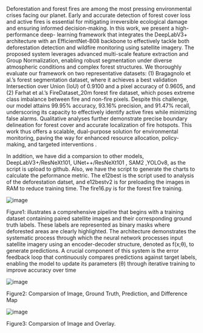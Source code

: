 Deforestation and forest fires are among the most pressing environmental crises facing our planet. Early and accurate detection of forest cover loss and active fires is essential for mitigating irreversible ecological damage and ensuring informed decision-making. In this work, we present a high-performance deep- learning framework that integrates the DeepLabV3+ architecture with an EfficientNet-B08 backbone to effectively tackle both deforestation detection and wildfire monitoring using satellite imagery. The proposed system leverages advanced multi-scale feature extraction and Group Normalization, enabling robust segmentation under diverse atmospheric conditions and complex forest structures. We thoroughly evaluate our framework on two representative datasets: (1) Bragagnolo et al.’s forest segmentation dataset, where it achieves a best validation Intersection over Union (IoU) of 0.9100 and a pixel accuracy of 0.9605, and (2) Farhat et al.’s FireDataset_20m forest fire dataset, which poses extreme class imbalance between fire and non-fire pixels. Despite this challenge, our model attains 99.95% accuracy, 93.16% precision, and 91.47% recall, underscoring its capacity to effectively identify active fires while minimizing false alarms. Qualitative analyses further demonstrate precise boundary delineation for forest cover and accurate localization of fire hotspots. This work thus offers a scalable, dual-purpose solution for environmental monitoring, paving the way for enhanced resource allocation, policy-making, and targeted interventions . 


In addition, we have did a comparsion to other models, DeepLabV3+/ResNeXt101, UNet++/ResNeXt101 , SAM2 ,YOLOv8, as the script is upload to github. Also, we have the script to generate the charts to calculate the peformance metric.
The e12best is the script used to analysis of the deforestation datset, and e12bestv2 is for preloading the images in RAM to reduce training time.
The fire16.py is for the forest fire training.

![image](https://github.com/user-attachments/assets/312999d1-7dee-46e8-8b51-6043e400dab8)

 Figure1: illustrates a comprehensive pipeline that begins with a training dataset containing paired satellite images and their corresponding ground truth labels. These labels are represented as binary masks where deforested areas are clearly highlighted. The architecture demonstrates the systematic process through which the neural network processes input satellite imagery using an encoder-decoder structure, denoted as f(x;θ), to generate predictions. A crucial component of this system is the error feedback loop that continuously compares predictions against target labels, enabling the model to update its parameters (θ) through iterative training to improve accuracy over time


![image](https://github.com/user-attachments/assets/a0bf72bf-c740-41d3-8efa-036de36a13ee)

Figure2: Comparsion of Image, Ground Truth, Prediction, and Difference Map

![image](https://github.com/user-attachments/assets/41098dd6-c755-485c-851d-272de0a3cc04)

Figure3: Comparsion of Image and Overlay.
